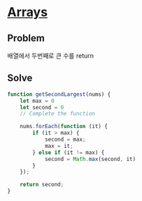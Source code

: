 # [Arrays]()
## Problem
배열에서 두번째로 큰 수를 return
## Solve
```javascript
function getSecondLargest(nums) {
    let max = 0
    let second = 0
    // Complete the function

    nums.forEach(function (it) {
        if (it > max) {
            second = max;
            max = it;
        } else if (it != max) {
            second = Math.max(second, it)
        }
    });

    return second;
}
```
